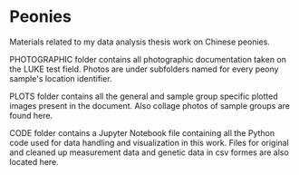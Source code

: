 # Peonies
Materials related to my data analysis thesis work on Chinese peonies.

PHOTOGRAPHIC folder contains all photographic documentation taken on the LUKE test field.
Photos are under subfolders named for every peony sample's location identifier.

PLOTS folder contains all the general and sample group specific plotted images present in the document.
Also collage photos of sample groups are found here.

CODE folder contains a Jupyter Notebook file containing all the Python code used for data handling and visualization in this work.
Files for original and cleaned up measurement data and genetic data in csv formes are also located here.
